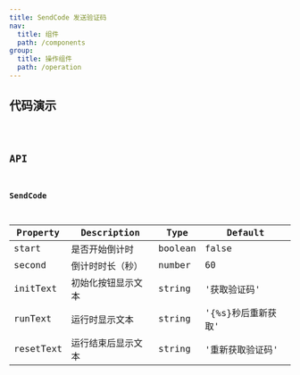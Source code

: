 ```yaml
---
title: SendCode 发送验证码
nav:
  title: 组件
  path: /components
group:
  title: 操作组件
  path: /operation
---
```


## 代码演示

<code src="./demo/simple.tsx" />

## API

### SendCode

| Property  | Description        | Type    | Default            |
| --------- | ------------------ | ------- | ------------------ |
| start     | 是否开始倒计时     | boolean | false              |
| second    | 倒计时时长（秒）   | number  | 60                 |
| initText  | 初始化按钮显示文本 | string  | '获取验证码'       |
| runText   | 运行时显示文本     | string  | '{%s}秒后重新获取' |
| resetText | 运行结束后显示文本 | string  | '重新获取验证码'   |

